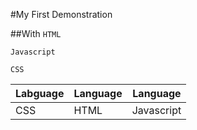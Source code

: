 #My First Demonstration

##With
`HTML`

`Javascript`

`CSS`

|Labguage|Language|Language|
|---|---|---|
|CSS|HTML|Javascript|
